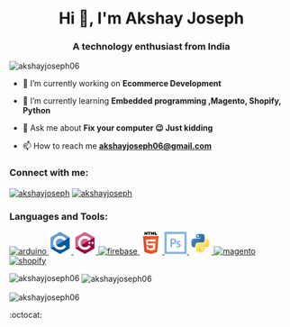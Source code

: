 
<h1 align="center">Hi 👋, I'm Akshay Joseph</h1>
<h3 align="center">A technology  enthusiast from India</h3>

<p align="left"> <img src="https://komarev.com/ghpvc/?username=akshayjoseph06&label=Profile%20views&color=0e75b6&style=flat" alt="akshayjoseph06" /> </p>

- 🔭 I’m currently working on **Ecommerce Development**

- 🌱 I’m currently learning **Embedded programming ,Magento, Shopify, Python**

- 💬 Ask me about **Fix your computer 😉 Just kidding**

- 📫 How to reach me **akshayjoseph06@gmail.com**

<h3 align="left">Connect with me:</h3>
<p align="left">
<a href="https://linkedin.com/in/akshayjoseph06" target="blank"><img align="center" src="https://cdn.worldvectorlogo.com/logos/linkedin-icon-2.svg" alt="akshayjoseph" height="30" width="40" /></a>
<a href="https://instagram.com/five_volt_player" target="blank"><img align="center" src="https://cdn.worldvectorlogo.com/logos/instagram-5.svg" alt="akshayjoseph" height="30" width="40" /></a>
</p>

<h3 align="left">Languages and Tools:</h3>
<p align="left"> <a href="https://www.arduino.cc/" target="_blank"> <img src="https://cdn.worldvectorlogo.com/logos/arduino-1.svg" alt="arduino" width="40" height="40"/> </a> <a href="https://www.cprogramming.com/" target="_blank"> <img src="https://raw.githubusercontent.com/devicons/devicon/master/icons/c/c-original.svg" alt="c" width="40" height="40"/> </a> <a href="https://www.w3schools.com/cpp/" target="_blank"> <img src="https://raw.githubusercontent.com/devicons/devicon/master/icons/cplusplus/cplusplus-original.svg" alt="cplusplus" width="40" height="40"/> </a> <a href="https://firebase.google.com/" target="_blank"> <img src="https://www.vectorlogo.zone/logos/firebase/firebase-icon.svg" alt="firebase" width="40" height="40"/> </a> <a href="https://www.w3.org/html/" target="_blank"> <img src="https://raw.githubusercontent.com/devicons/devicon/master/icons/html5/html5-original-wordmark.svg" alt="html5" width="40" height="40"/> </a> <a href="https://www.photoshop.com/en" target="_blank"> <img src="https://raw.githubusercontent.com/devicons/devicon/master/icons/photoshop/photoshop-line.svg" alt="photoshop" width="40" height="40"/> </a> <a href="https://www.python.org" target="_blank"> <img src="https://raw.githubusercontent.com/devicons/devicon/master/icons/python/python-original.svg" alt="python" width="40" height="40"/> </a>  <a href="https://business.adobe.com/products/magento/magento-commerce.html" target="_blank"> <img src="https://cdn.worldvectorlogo.com/logos/magento-2.svg" alt="magento" width="40" height="40"/> </a> <a href="https://www.shopify.in/" target="_blank"> <img src="https://cdn.worldvectorlogo.com/logos/shopify.svg" alt="shopify" width="40" height="40"/> </a></p>

<p><img align="left" src="https://github-readme-stats.vercel.app/api/top-langs?username=akshayjoseph06&show_icons=true&locale=en&layout=compact" alt="akshayjoseph06" /></p>

<p>&nbsp;<img align="center" src="https://github-readme-stats.vercel.app/api?username=akshayjoseph06&show_icons=true&locale=en" alt="akshayjoseph06" /></p>

<p><img align="center" src="https://github-readme-streak-stats.herokuapp.com/?user=akshayjoseph06&" alt="akshayjoseph06" /></p>



:octocat:
